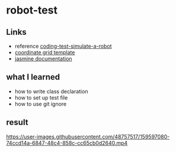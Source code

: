 # robot-test

## Links
- reference [coding-test-simulate-a-robot](https://github.com/datacamp-engineering/coding-test-simulate-a-robot)
- [coordinate grid template](https://www.geogebra.org/m/VWN3g9rE)
- [jasmine documentation](https://jasmine.github.io/pages/getting_started.html)

## what I learned
- how to write class declaration
- how to set up test file
- how to use git ignore

## result


https://user-images.githubusercontent.com/48757517/159597080-74ccd14a-6847-48c4-858c-cc65cb0d2640.mp4

